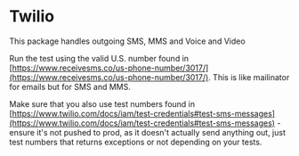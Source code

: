 # Twilio

This package handles outgoing SMS, MMS and Voice and Video

Run the test using the valid U.S. number found in [https://www.receivesms.co/us-phone-number/3017/](https://www.receivesms.co/us-phone-number/3017/). This is like mailinator for emails but for SMS and MMS.

Make sure that you also use test numbers found in [https://www.twilio.com/docs/iam/test-credentials#test-sms-messages](https://www.twilio.com/docs/iam/test-credentials#test-sms-messages) - ensure it's not pushed to prod, as it doesn't actually send anything out, just test numbers that returns exceptions or not depending on your tests.